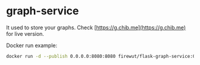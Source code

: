 # graph-service

It used to store your graphs. Check [https://g.chib.me](https://g.chib.me) for live version.

Docker run example:

```bash
docker run -d --publish 0.0.0.0:8080:8080 firewut/flask-graph-service:0.2
```

